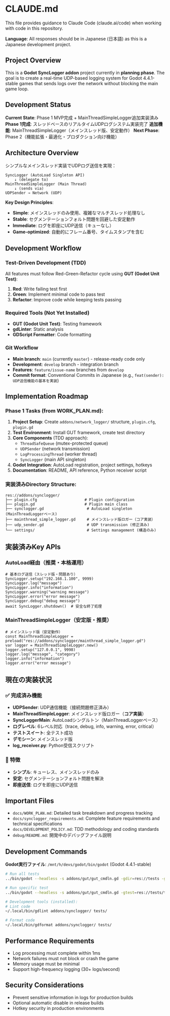 # CLAUDE.md

This file provides guidance to Claude Code (claude.ai/code) when working with code in this repository.

**Language**: All responses should be in Japanese (日本語) as this is a Japanese development project.

## Project Overview

This is a **Godot SyncLogger addon** project currently in **planning phase**. The goal is to create a real-time UDP-based logging system for Godot 4.4.1-stable games that sends logs over the network without blocking the main game loop.

## Development Status

**Current State**: Phase 1 MVP完成 + MainThreadSimpleLogger追加実装済み
**Phase 1完成**: スレッドベースのリアルタイムUDPログシステム実装完了
**追加機能**: MainThreadSimpleLogger（メインスレッド版、安定動作）
**Next Phase**: Phase 2（機能拡張・最適化・プロダクション向け機能）

## Architecture Overview

シンプルなメインスレッド実装でUDPログ送信を実現：

```
SyncLogger (AutoLoad Singleton API)
    ↓ (delegate to)
MainThreadSimpleLogger (Main Thread)
    ↓ (sends via)
UDPSender → Network (UDP)
```

**Key Design Principles**:
- **Simple**: メインスレッドのみ使用、複雑なマルチスレッド処理なし
- **Stable**: セグメンテーションフォルト問題を回避した安定動作
- **Immediate**: ログを即座にUDP送信（キューなし）
- **Game-optimized**: 自動的にフレーム番号、タイムスタンプを含む

## Development Workflow

### Test-Driven Development (TDD)
All features must follow Red-Green-Refactor cycle using **GUT (Godot Unit Test)**:

1. **Red**: Write failing test first
2. **Green**: Implement minimal code to pass test  
3. **Refactor**: Improve code while keeping tests passing

### Required Tools (Not Yet Installed)
- **GUT (Godot Unit Test)**: Testing framework
- **gdLinter**: Static analysis
- **GDScript Formatter**: Code formatting

### Git Workflow
- **Main branch**: `main` (currently `master`) - release-ready code only
- **Development**: `develop` branch - integration branch
- **Features**: `feature/issue-name` branches from `develop`
- **Commit format**: Conventional Commits in Japanese (e.g., `feat(sender): UDP送信機能の基本を実装`)

## Implementation Roadmap

### Phase 1 Tasks (from WORK_PLAN.md):
1. **Project Setup**: Create `addons/network_logger/` structure, `plugin.cfg`, `plugin.gd`
2. **Test Environment**: Install GUT framework, create test directory
3. **Core Components** (TDD approach):
   - `ThreadSafeQueue` (mutex-protected queue)
   - `UDPSender` (network transmission)
   - `LogProcessingThread` (worker thread)
   - `SyncLogger` (main API singleton)
4. **Godot Integration**: AutoLoad registration, project settings, hotkeys
5. **Documentation**: README, API reference, Python receiver script

### 実装済みDirectory Structure:
```
res://addons/synclogger/
├── plugin.cfg                     # Plugin configuration
├── plugin.gd                      # Plugin main class  
├── synclogger.gd                   # AutoLoad singleton (MainThreadLoggerベース)
├── mainthread_simple_logger.gd     # メインスレッド版ロガー（コア実装）
├── udp_sender.gd                   # UDP transmission (修正済み)
└── settings/                       # Settings management (構造のみ)
```

## 実装済みKey APIs

### AutoLoad経由（推奨・本格運用）
```gdscript
# 基本ログ送信（スレッド版・問題あり）
SyncLogger.setup("192.168.1.100", 9999)
SyncLogger.log("message")
SyncLogger.info("information") 
SyncLogger.warning("warning message")
SyncLogger.error("error message")
SyncLogger.debug("debug message")
await SyncLogger.shutdown()  # 安全な終了処理
```

### MainThreadSimpleLogger（安定版・推奨）
```gdscript
# メインスレッド版（安定動作）
const MainThreadSimpleLogger = preload("res://addons/synclogger/mainthread_simple_logger.gd")
var logger = MainThreadSimpleLogger.new()
logger.setup("127.0.0.1", 9998)
logger.log("message", "category")
logger.info("information")
logger.error("error message")
```

## 現在の実装状況

### ✅ 完成済み機能
- **UDPSender**: UDP通信機能（接続問題修正済み）
- **MainThreadSimpleLogger**: メインスレッド版ロガー（**コア実装**）
- **SyncLoggerMain**: AutoLoadシングルトン（MainThreadLoggerベース）
- **ログレベル**: 6レベル対応（trace, debug, info, warning, error, critical）
- **テストスイート**: 全テスト成功
- **デモシーン**: メインスレッド版
- **log_receiver.py**: Python受信スクリプト

### 🎯 特徴
- **シンプル**: キューレス、メインスレッドのみ
- **安定**: セグメンテーションフォルト問題を解決
- **即座送信**: ログを即座にUDP送信

## Important Files

- `docs/WORK_PLAN.md`: Detailed task breakdown and progress tracking
- `docs/synclogger_requirements.md`: Complete feature requirements and technical specifications  
- `docs/DEVELOPMENT_POLICY.md`: TDD methodology and coding standards
- `debug/README.md`: 開発中のデバッグファイル説明

## Development Commands

**Godot実行ファイル**: `/mnt/h/devs/godot/bin/godot` (Godot 4.4.1-stable)

```bash
# Run all tests
../bin/godot --headless -s addons/gut/gut_cmdln.gd -gdir=res://tests -gexit

# Run specific test
../bin/godot --headless -s addons/gut/gut_cmdln.gd -gtest=res://tests/test_specific.gd -gexit

# Development tools (installed):
# Lint code
~/.local/bin/gdlint addons/synclogger/ tests/

# Format code  
~/.local/bin/gdformat addons/synclogger/ tests/
```

## Performance Requirements

- Log processing must complete within 1ms
- Network failures must not block or crash the game
- Memory usage must be minimal
- Support high-frequency logging (30+ logs/second)

## Security Considerations

- Prevent sensitive information in logs for production builds
- Optional automatic disable in release builds
- Hotkey security in production environments